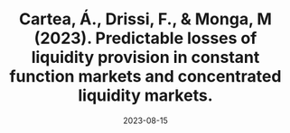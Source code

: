 ---
title: "Cartea, Á., Drissi, F., & Monga, M (2023). Predictable losses of liquidity provision in constant function markets and concentrated liquidity markets."
collection: publications
permalink: /publication/amm_pl
excerpt: #'This paper is about the number 3. The number 4 is left for future work.'
date: 2023-08-15
venue: 'Applied Mathematical Finance.'
paperurl: 'https://www.tandfonline.com/doi/full/10.1080/1350486X.2023.2277957'
citation: 'Álvaro Cartea, Fayçal Drissi & Marcello Monga (2023) Predictable Losses of Liquidity Provision in Constant Function Markets and Concentrated Liquidity Markets, Applied Mathematical Finance, DOI: 10.1080/1350486X.2023.2277957.'
code: 'https://papers.ssrn.com/sol3/papers.cfm?abstract_id=4541034'
---